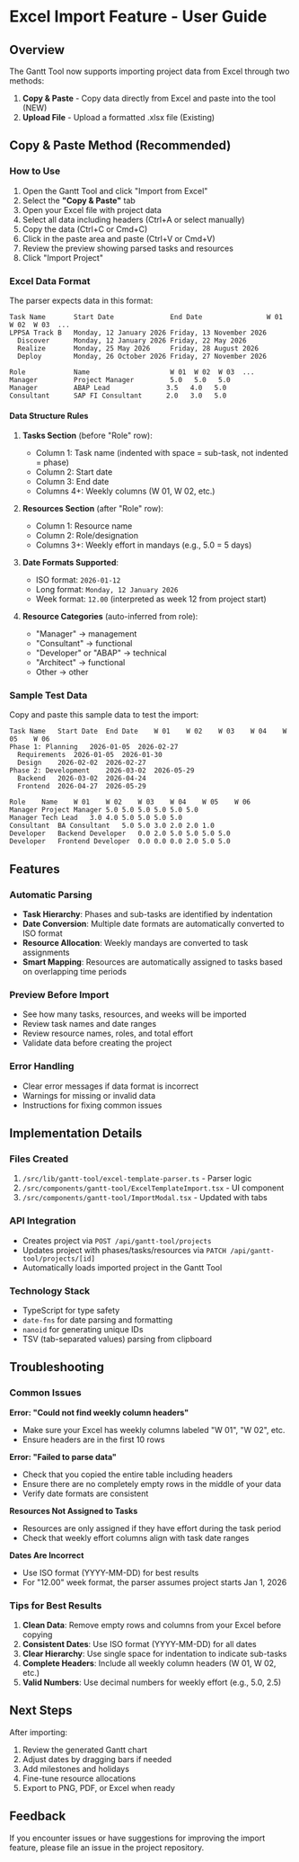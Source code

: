 # Excel Import Feature - User Guide

## Overview

The Gantt Tool now supports importing project data from Excel through two methods:
1. **Copy & Paste** - Copy data directly from Excel and paste into the tool (NEW)
2. **Upload File** - Upload a formatted .xlsx file (Existing)

## Copy & Paste Method (Recommended)

### How to Use

1. Open the Gantt Tool and click "Import from Excel"
2. Select the **"Copy & Paste"** tab
3. Open your Excel file with project data
4. Select all data including headers (Ctrl+A or select manually)
5. Copy the data (Ctrl+C or Cmd+C)
6. Click in the paste area and paste (Ctrl+V or Cmd+V)
7. Review the preview showing parsed tasks and resources
8. Click "Import Project"

### Excel Data Format

The parser expects data in this format:

```
Task Name       Start Date              End Date                W 01  W 02  W 03  ...
LPPSA Track B   Monday, 12 January 2026 Friday, 13 November 2026
  Discover      Monday, 12 January 2026 Friday, 22 May 2026
  Realize       Monday, 25 May 2026     Friday, 28 August 2026
  Deploy        Monday, 26 October 2026 Friday, 27 November 2026

Role            Name                    W 01  W 02  W 03  ...
Manager         Project Manager         5.0   5.0   5.0
Manager         ABAP Lead              3.5   4.0   5.0
Consultant      SAP FI Consultant      2.0   3.0   5.0
```

#### Data Structure Rules

1. **Tasks Section** (before "Role" row):
   - Column 1: Task name (indented with space = sub-task, not indented = phase)
   - Column 2: Start date
   - Column 3: End date
   - Columns 4+: Weekly columns (W 01, W 02, etc.)

2. **Resources Section** (after "Role" row):
   - Column 1: Resource name
   - Column 2: Role/designation
   - Columns 3+: Weekly effort in mandays (e.g., 5.0 = 5 days)

3. **Date Formats Supported**:
   - ISO format: `2026-01-12`
   - Long format: `Monday, 12 January 2026`
   - Week format: `12.00` (interpreted as week 12 from project start)

4. **Resource Categories** (auto-inferred from role):
   - "Manager" → management
   - "Consultant" → functional
   - "Developer" or "ABAP" → technical
   - "Architect" → functional
   - Other → other

### Sample Test Data

Copy and paste this sample data to test the import:

```
Task Name	Start Date	End Date	W 01	W 02	W 03	W 04	W 05	W 06
Phase 1: Planning	2026-01-05	2026-02-27
  Requirements	2026-01-05	2026-01-30
  Design	2026-02-02	2026-02-27
Phase 2: Development	2026-03-02	2026-05-29
  Backend	2026-03-02	2026-04-24
  Frontend	2026-04-27	2026-05-29

Role	Name	W 01	W 02	W 03	W 04	W 05	W 06
Manager	Project Manager	5.0	5.0	5.0	5.0	5.0	5.0
Manager	Tech Lead	3.0	4.0	5.0	5.0	5.0	5.0
Consultant	BA Consultant	5.0	5.0	3.0	2.0	2.0	1.0
Developer	Backend Developer	0.0	2.0	5.0	5.0	5.0	5.0
Developer	Frontend Developer	0.0	0.0	0.0	2.0	5.0	5.0
```

## Features

### Automatic Parsing
- **Task Hierarchy**: Phases and sub-tasks are identified by indentation
- **Date Conversion**: Multiple date formats are automatically converted to ISO format
- **Resource Allocation**: Weekly mandays are converted to task assignments
- **Smart Mapping**: Resources are automatically assigned to tasks based on overlapping time periods

### Preview Before Import
- See how many tasks, resources, and weeks will be imported
- Review task names and date ranges
- Review resource names, roles, and total effort
- Validate data before creating the project

### Error Handling
- Clear error messages if data format is incorrect
- Warnings for missing or invalid data
- Instructions for fixing common issues

## Implementation Details

### Files Created
1. `/src/lib/gantt-tool/excel-template-parser.ts` - Parser logic
2. `/src/components/gantt-tool/ExcelTemplateImport.tsx` - UI component
3. `/src/components/gantt-tool/ImportModal.tsx` - Updated with tabs

### API Integration
- Creates project via `POST /api/gantt-tool/projects`
- Updates project with phases/tasks/resources via `PATCH /api/gantt-tool/projects/[id]`
- Automatically loads imported project in the Gantt Tool

### Technology Stack
- TypeScript for type safety
- `date-fns` for date parsing and formatting
- `nanoid` for generating unique IDs
- TSV (tab-separated values) parsing from clipboard

## Troubleshooting

### Common Issues

**Error: "Could not find weekly column headers"**
- Make sure your Excel has weekly columns labeled "W 01", "W 02", etc.
- Ensure headers are in the first 10 rows

**Error: "Failed to parse data"**
- Check that you copied the entire table including headers
- Ensure there are no completely empty rows in the middle of your data
- Verify date formats are consistent

**Resources Not Assigned to Tasks**
- Resources are only assigned if they have effort during the task period
- Check that weekly effort columns align with task date ranges

**Dates Are Incorrect**
- Use ISO format (YYYY-MM-DD) for best results
- For "12.00" week format, the parser assumes project starts Jan 1, 2026

### Tips for Best Results

1. **Clean Data**: Remove empty rows and columns from your Excel before copying
2. **Consistent Dates**: Use ISO format (YYYY-MM-DD) for all dates
3. **Clear Hierarchy**: Use single space for indentation to indicate sub-tasks
4. **Complete Headers**: Include all weekly column headers (W 01, W 02, etc.)
5. **Valid Numbers**: Use decimal numbers for weekly effort (e.g., 5.0, 2.5)

## Next Steps

After importing:
1. Review the generated Gantt chart
2. Adjust dates by dragging bars if needed
3. Add milestones and holidays
4. Fine-tune resource allocations
5. Export to PNG, PDF, or Excel when ready

## Feedback

If you encounter issues or have suggestions for improving the import feature, please file an issue in the project repository.
